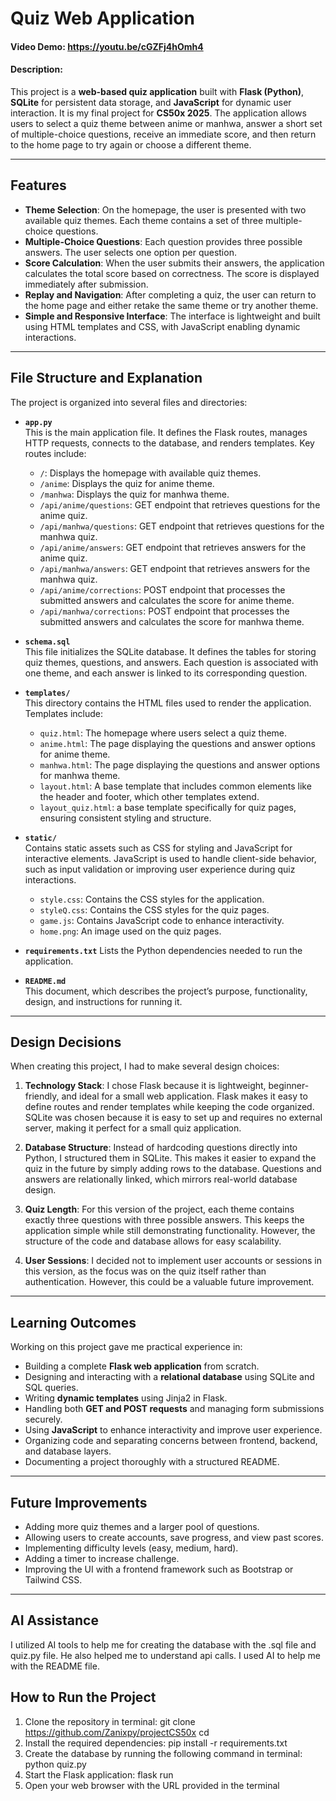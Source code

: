 # Quiz Web Application
#### Video Demo: <https://youtu.be/cGZFj4hOmh4>
#### Description:

This project is a **web-based quiz application** built with **Flask (Python)**, **SQLite** for persistent data storage, and **JavaScript** for dynamic user interaction. It is my final project for **CS50x 2025**. The application allows users to select a quiz theme between anime or manhwa, answer a short set of multiple-choice questions, receive an immediate score, and then return to the home page to try again or choose a different theme.

---

## Features

- **Theme Selection**: On the homepage, the user is presented with two available quiz themes. Each theme contains a set of three multiple-choice questions.  
- **Multiple-Choice Questions**: Each question provides three possible answers. The user selects one option per question.  
- **Score Calculation**: When the user submits their answers, the application calculates the total score based on correctness. The score is displayed immediately after submission.  
- **Replay and Navigation**: After completing a quiz, the user can return to the home page and either retake the same theme or try another theme.  
- **Simple and Responsive Interface**: The interface is lightweight and built using HTML templates and CSS, with JavaScript enabling dynamic interactions.  

---

## File Structure and Explanation

The project is organized into several files and directories:

- **`app.py`**  
  This is the main application file. It defines the Flask routes, manages HTTP requests, connects to the database, and renders templates. Key routes include:
  - `/`: Displays the homepage with available quiz themes.  
  - `/anime`: Displays the quiz for anime theme.  
  - `/manhwa`: Displays the quiz for manhwa theme.  
  - `/api/anime/questions`: GET endpoint that retrieves questions for the anime quiz.  
  - `/api/manhwa/questions`: GET endpoint that retrieves questions for the manhwa quiz.  
  - `/api/anime/answers`: GET endpoint that retrieves answers for the anime quiz.  
  - `/api/manhwa/answers`: GET endpoint that retrieves answers for the manhwa quiz.
  - `/api/anime/corrections`: POST endpoint that processes the submitted answers and calculates the score for anime theme.
  - `/api/manhwa/corrections`: POST endpoint that processes the submitted answers and calculates the score for manhwa theme.

- **`schema.sql`**  
  This file initializes the SQLite database. It defines the tables for storing quiz themes, questions, and answers. Each question is associated with one theme, and each answer is linked to its corresponding question.  

- **`templates/`**  
  This directory contains the HTML files used to render the application. Templates include:
  - `quiz.html`: The homepage where users select a quiz theme.  
  - `anime.html`: The page displaying the questions and answer options for anime theme.
  - `manhwa.html`: The page displaying the questions and answer options for manhwa theme.  
  - `layout.html`: A base template that includes common elements like the header and footer, which other templates extend.
  - `layout_quiz.html`: a base template specifically for quiz pages, ensuring consistent styling and structure.

- **`static/`**  
  Contains static assets such as CSS for styling and JavaScript for interactive elements. JavaScript is used to handle client-side behavior, such as input validation or improving user experience during quiz interactions.
  - `style.css`: Contains the CSS styles for the application.
  - `styleQ.css`: Contains the CSS styles for the quiz pages.
  - `game.js`: Contains JavaScript code to enhance interactivity.
  - `home.png`: An image used on the quiz pages.


- **`requirements.txt`**
  Lists the Python dependencies needed to run the application.

- **`README.md`**  
  This document, which describes the project’s purpose, functionality, design, and instructions for running it.  

---

## Design Decisions

When creating this project, I had to make several design choices:  

1. **Technology Stack**: I chose Flask because it is lightweight, beginner-friendly, and ideal for a small web application. Flask makes it easy to define routes and render templates while keeping the code organized. SQLite was chosen because it is easy to set up and requires no external server, making it perfect for a small quiz application.  

2. **Database Structure**: Instead of hardcoding questions directly into Python, I structured them in SQLite. This makes it easier to expand the quiz in the future by simply adding rows to the database. Questions and answers are relationally linked, which mirrors real-world database design.  

3. **Quiz Length**: For this version of the project, each theme contains exactly three questions with three possible answers. This keeps the application simple while still demonstrating functionality. However, the structure of the code and database allows for easy scalability.  

4. **User Sessions**: I decided not to implement user accounts or sessions in this version, as the focus was on the quiz itself rather than authentication. However, this could be a valuable future improvement.  

---

## Learning Outcomes

Working on this project gave me practical experience in:  
- Building a complete **Flask web application** from scratch.  
- Designing and interacting with a **relational database** using SQLite and SQL queries.  
- Writing **dynamic templates** using Jinja2 in Flask.  
- Handling both **GET and POST requests** and managing form submissions securely.  
- Using **JavaScript** to enhance interactivity and improve user experience.  
- Organizing code and separating concerns between frontend, backend, and database layers.  
- Documenting a project thoroughly with a structured README.  

---

## Future Improvements

- Adding more quiz themes and a larger pool of questions.  
- Allowing users to create accounts, save progress, and view past scores.  
- Implementing difficulty levels (easy, medium, hard).  
- Adding a timer to increase challenge.  
- Improving the UI with a frontend framework such as Bootstrap or Tailwind CSS.  

---

## AI Assistance
I utilized AI tools to help me for creating the database with the .sql file and quiz.py file. He also helped me to understand api calls. I used AI to help me with the README file.
## How to Run the Project

1. Clone the repository in terminal: git clone https://github.com/Zanixpy/projectCS50x
   cd <your-repo-name>
2. Install the required dependencies: pip install -r requirements.txt
3. Create the database by running the following command in terminal: python quiz.py
4. Start the Flask application: flask run
5. Open your web browser with the URL provided in the terminal
